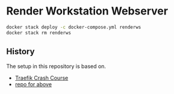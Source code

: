 # Render Workstation Webserver

```bash
docker stack deploy -c docker-compose.yml renderws
docker stack rm renderws
```

## History

The setup in this repository is based on.

- [Traefik Crash Course](https://youtu.be/C6IL8tjwC5E)
- [repo for above](https://github.com/hnasr/javascript_playground/tree/master/traefik)
